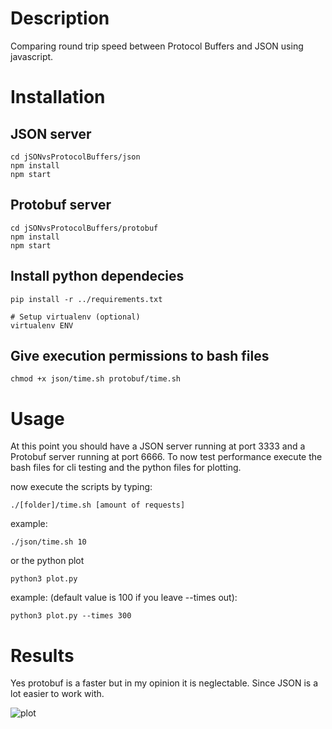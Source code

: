 # Description

Comparing round trip speed between Protocol Buffers and JSON using javascript.


# Installation
## JSON server

```
cd jSONvsProtocolBuffers/json
npm install
npm start
```

## Protobuf server

```
cd jSONvsProtocolBuffers/protobuf
npm install
npm start
```

## Install python dependecies

```
pip install -r ../requirements.txt

# Setup virtualenv (optional)
virtualenv ENV
```

## Give execution permissions to bash files

```chmod +x json/time.sh protobuf/time.sh```

# Usage

At this point you should have a JSON server running at port 3333 and a Protobuf server running at port 6666. To now test performance execute the bash files for cli testing and the python files for plotting.

now execute the scripts by typing:

```./[folder]/time.sh [amount of requests]```

example: 

```./json/time.sh 10```

or the python plot

```python3 plot.py```

example: (default value is 100 if you leave --times out):

```python3 plot.py --times 300```

# Results

Yes protobuf is a faster but in my opinion it is neglectable. Since JSON is a lot easier to work with.

![plot](graph.png)
